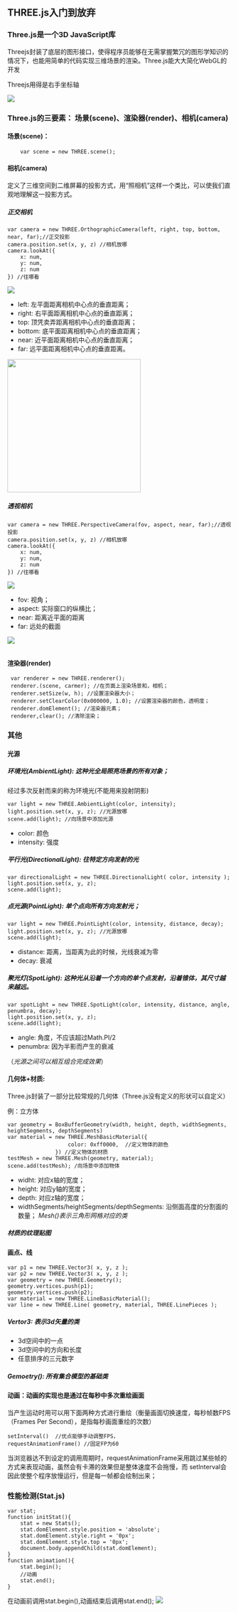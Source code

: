 ## THREE.js入门到放弃
### Three.js是一个3D JavaScript库
Threejs封装了底层的图形接口，使得程序员能够在无需掌握繁冗的图形学知识的情况下，也能用简单的代码实现三维场景的渲染。Three.js能大大简化WebGL的开发

Threejs用得是右手坐标轴

<img src = './img/rightHand.png'/>

### Three.js的三要素： 场景(scene)、渲染器(render)、相机(camera)
#### 场景(scene)： 
```text
    var scene = new THREE.scene();
```
#### 相机(camera)
定义了三维空间到二维屏幕的投影方式，用“照相机”这样一个类比，可以使我们直观地理解这一投影方式。
##### 正交相机
```text
var camera = new THREE.OrthographicCamera(left, right, top, bottom, near, far);//正交投影
camera.position.set(x, y, z) //相机放哪
camera.lookAt({
    x: num,
    y: num,
    z: num
}) //往哪看
```
<img src="./img/orthographic.png" />

* left: 左平面距离相机中心点的垂直距离；
* right: 右平面距离相机中心点的垂直距离；
* top: 顶凭卖弄距离相机中心点的垂直距离；
* bottom: 底平面距离相机中心点的垂直距离；
* near: 近平面距离相机中心点的垂直距离；
* far: 远平面距离相机中心点的垂直距离。

<img width="300px" src="./img/orthographicParameter.png" />
 
##### 透视相机
```text
var camera = new THREE.PerspectiveCamera(fov, aspect, near, far);//透视投影
camera.position.set(x, y, z) //相机放哪
camera.lookAt({
    x: num,
    y: num,
    z: num
}) //往哪看
```
<img src="./img/perspective.jpg" />

* fov: 视角；
* aspect: 实际窗口的纵横比；
* near: 距离近平面的距离
* far: 远处的截面

<img src="./img/perspectiveParameter.png" />

###### 
#### 渲染器(render)
```text
 var renderer = new THREE.renderer();
 renderer.(scene, carmer); //在页面上渲染场景和，相机；
 renderer.setSize(w, h); //设置渲染器大小；
 renderer.setClearColor(0x000000, 1.0); //设置渲染器的颜色，透明度；
 renderer.domElement(); //渲染器元素；
 renderer,clear(); //清除渲染；
```
### 其他
#### 光源
##### 环境光(AmbientLight): 这种光全局照亮场景的所有对象；
经过多次反射而来的称为环境光(不能用来投射阴影)
```text
var light = new THREE.AmbientLight(color, intensity);
light.position.set(x, y, z); //光源放哪
scene.add(light); //向场景中添加光源
```
* color: 颜色
* intensity: 强度
##### 平行光(DirectionalLight): 往特定方向发射的光
```text
var directionalLight = new THREE.DirectionalLight( color, intensity );
light.position.set(x, y, z);
scene.add(light);
```
##### 点光源(PointLight): 单个点向所有方向发射光；
```text
var light = new THREE.PointLight(color, intensity, distance, decay); 
light.position.set(x, y, z); //光源放哪
scene.add(light); 
```
* distance: 距离，当距离为此的时候，光线衰减为零
* decay: 衰减
##### 聚光灯(SpotLight): 这种光从沿着一个方向的单个点发射，沿着锥体，其尺寸越来越远。
```text
var spotLight = new THREE.SpotLight(color, intensity, distance, angle, penumbra, decay);
light.position.set(x, y, z);
scene.add(light);
```
* angle: 角度，不应该超过Math.PI/2
* penumbra: 因为半影而产生的衰减

（*光源之间可以相互组合完成效果*）
#### 几何体+材质:
Three.js封装了一部分比较常规的几何体（Three.js没有定义的形状可以自定义）

例：立方体
```text
var geometry = BoxBufferGeometry(width, height, depth, widthSegments, heightSegments, depthSegments)
var material = new THREE.MeshBasicMaterial({
                   color: 0xff0000,  //定义物体的颜色 
               }) //定义物体的材质
testMesh = new THREE.Mesh(geometry, material);
scene.add(testMesh); /向场景中添加物体
```
* widht: 对应x轴的宽度；
* height: 对应y轴的宽度；
* depth: 对应z轴的宽度；
* widthSegments/heightSegments/depthSegments: 沿侧面高度的分割面的数量；
*Mesh()表示三角形网格对应的类*
##### 材质的纹理贴图

#### 画点、线
```text
var p1 = new THREE.Vector3( x, y, z );
var p2 = new THREE.Vector3( x, y, z );
var geometry = new THREE.Geometry();
geometry.vertices.push(p1);
geometry.vertices.push(p2);
var material = new THREE.LineBasicMaterial();
var line = new THREE.Line( geometry, material, THREE.LinePieces );
```
##### Vertor3: 表示3d矢量的类
* 3d空间中的一点
* 3d空间中的方向和长度
* 任意排序的三元数字
##### Gemoetry(): 所有集合模型的基础类
#### 动画：动画的实现也是通过在每秒中多次重绘画面
当产生运动时用可以用下面两种方式进行重绘（衡量画面切换速度，每秒帧数FPS（Frames Per Second），是指每秒画面重绘的次数）
```text
setInterval()  //优点能够手动调整FPS，
requestAnimationFrame() //固定FP为60
```
当浏览器达不到设定的调用周期时，requestAnimationFrame采用跳过某些帧的方式来表现动画，虽然会有卡滞的效果但是整体速度不会拖慢，而 setInterval会因此使整个程序放慢运行，但是每一帧都会绘制出来；

### 性能检测(Stat.js)
```text
var stat;
function initStat(){
    stat = new Stats();
    stat.domElement.style.position = 'absolute';
    stat.domElement.style.right = '0px'; 
    stat.domElement.style.top = '0px';
    document.body.appendChild(stat.domElement);
}
function animation(){
    stat.begin();
    //动画
    stat.end();
}
```
在动画前调用stat.begin(),动画结束后调用stat.end();
<img src='./img/stat.png' />